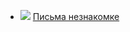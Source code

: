 * ![](/books/prose_classic/Андрэ%20Моруа/Письма%20незнакомке.jpg) [Письма незнакомке](/books/prose_classic/Андрэ%20Моруа/Письма%20незнакомке)